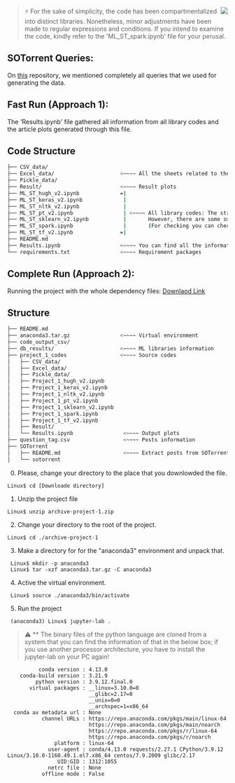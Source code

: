 <p align="center">
 <img align="right"  src="https://www.hengli.org/images/logo_final_smallest.png">
</p>

> :zap: For the sake of simplicity, the code has been compartmentalized into distinct libraries. Nonetheless, minor adjustments have been made to regular expressions and conditions. If you intend to examine the code, kindly refer to the 'ML_ST_spark.ipynb' file for your perusal.

## SOTorrent Queries:

On [this](https://github.com/ghadesi/db-scripts/tree/master/sotorrent) repository, we mentioned completely all queries that we used for generating the data.

## Fast Run (Approach 1):
The 'Results.ipynb' file gathered all information from all library codes and the article plots generated through this file.

## Code Structure
```bash
├── CSV_data/
├── Excel_data/                     <~~~~ All the sheets related to the empirical studies
├── Pickle_data/
├── Result/                         <~~~~ Result plots
├── ML_ST_hugh_v2.ipynb             =|
├── ML_ST_keras_v2.ipynb             |
├── ML_ST_nltk_v2.ipynb              |
├── ML_ST_pt_v2.ipynb                | <~~~~ All library codes: The structure of all files. 
├── ML_ST_sklearn_v2.ipynb           |       However, there are some small changes in each library. 
├── ML_ST_spark.ipynb                |       (For checking you can check the Spark file.)
├── ML_ST_tf_v2.ipynb               =|
├── README.md
├── Results.ipynb                   <~~~~ You can find all the information that helps us to generate plots and tables.
└── requirements.txt                <~~~~ Requirement packages
```
## Complete Run (Approach 2): 
Running the project with the whole dependency files: [Downlaod Link](https://zenodo.org/record/7839032#.ZD3G6-xudgc)
## Structure
```bash
├── README.md
├── anaconda3.tar.gz                <~~~~ Virtual environment
├── code_output_csv/
├── db_results/                     <~~~~ ML libraries information 
├── project_1_codes                 <~~~~ Source codes
│   ├── CSV_data/
│   ├── Excel_data/
│   ├── Pickle_data/
│   ├── Project_1_hugh_v2.ipynb
│   ├── Project_1_keras_v2.ipynb
│   ├── Project_1_nltk_v2.ipynb
│   ├── Project_1_pt_v2.ipynb
│   ├── Project_1_sklearn_v2.ipynb
│   ├── Project_1_spark.ipynb
│   ├── Project_1_tf_v2.ipynb
│   ├── Result/
│   └── Results.ipynb                <~~~~ Output plots
├── question_tag.csv                 <~~~~ Posts information
├── SOTorrent
│   ├── README.md                    <~~~~ Extract posts from SOTorrent
│   └── sotorrent 
```
0. Please, change your directory to the place that you downlowded the file.
 ```console
 Linux$ cd [Downloade directory]
 ```

1. Unzip the project file 
 ```console
 Linux$ unzip archive-project-1.zip
 ```

2. Change your directory to the root of the project.
 ```console
 Linux$ cd ./archive-project-1
 ```
3. Make a directory for for the "anaconda3" environment and unpack that. 
```console
 Linux$ mkdir -p anaconda3
 Linux$ tar -xzf anaconda3.tar.gz -C anaconda3
 ```
4. Active the virtual environment.
```console
 Linux$ source ./anaconda3/bin/activate
 ```
5. Run the project
```console
 (anaconda3) Linux$ jupyter-lab .
 ```

> :warning: ** The binary files of the python language are cloned from a system that you can find the information of that in the below box; if you use another processor architecture, you have to install the jupyter-lab on your PC again!
```console
          conda version : 4.13.0
    conda-build version : 3.21.9
         python version : 3.9.12.final.0
       virtual packages : __linux=3.10.0=0
                          __glibc=2.17=0
                          __unix=0=0
                          __archspec=1=x86_64
  conda av metadata url : None
           channel URLs : https://repo.anaconda.com/pkgs/main/linux-64
                          https://repo.anaconda.com/pkgs/main/noarch
                          https://repo.anaconda.com/pkgs/r/linux-64
                          https://repo.anaconda.com/pkgs/r/noarch
               platform : linux-64
             user-agent : conda/4.13.0 requests/2.27.1 CPython/3.9.12 Linux/3.10.0-1160.49.1.el7.x86_64 centos/7.9.2009 glibc/2.17
                UID:GID : 1312:1055
             netrc file : None
           offline mode : False
```
